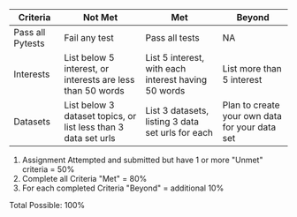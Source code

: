 | Criteria         | Not Met                                                        | Met                                                 | Beyond                           |
|------------------|----------------------------------------------------------------|-----------------------------------------------------|------------------------------------------------|
| Pass all Pytests | Fail any test                                                  | Pass all tests                                      | NA                                             |
| Interests        | List below 5 interest, or interests are less than 50 words     | List 5 interest, with each interest having 50 words | List more than 5 interest                      |
| Datasets         | List below 3 dataset topics, or list less than 3 data set urls | List 3 datasets, listing 3 data set urls for each   | Plan to create your own data for your data set |

1. Assignment Attempted and submitted but have 1 or more "Unmet" criteria = 50%
2. Complete all Criteria "Met" = 80%
3. For each completed Criteria "Beyond" = additional 10%

Total Possible: 100%
